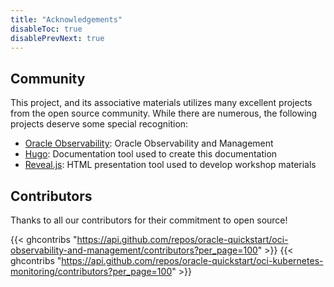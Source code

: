 ```yaml
---
title: "Acknowledgements"
disableToc: true
disablePrevNext: true
---
```


## Community

This project, and its associative materials utilizes many excellent projects from
the open source community. While there are numerous, the following projects deserve
some special recognition:

- [Oracle Observability](https://www.oracle.com/manageability/): Oracle Observability and Management
- [Hugo](https://gohugo.io/): Documentation tool used to create this documentation
- [Reveal.js](https://revealjs.com/): HTML presentation tool used to develop workshop materials

## Contributors

Thanks to all our contributors for their commitment to open source!

{{< ghcontribs "https://api.github.com/repos/oracle-quickstart/oci-observability-and-management/contributors?per_page=100" >}}
{{< ghcontribs "https://api.github.com/repos/oracle-quickstart/oci-kubernetes-monitoring/contributors?per_page=100" >}}
